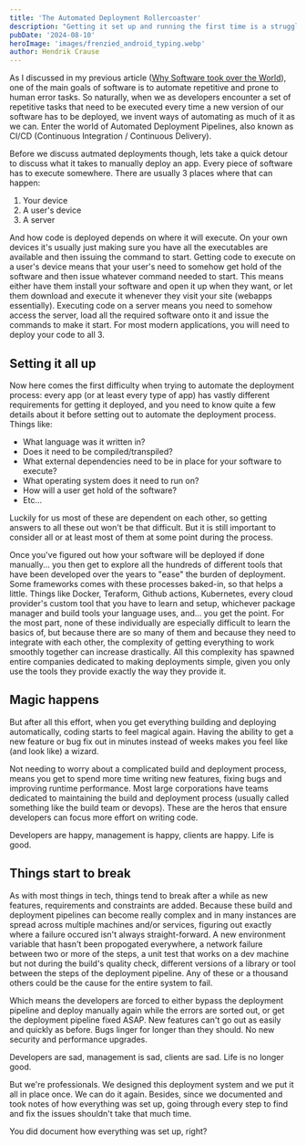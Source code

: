 ```yaml
---
title: 'The Automated Deployment Rollercoaster'
description: "Getting it set up and running the first time is a struggle. When it works it seems like the greatest thing the world has ever seen. And when it breaks you're having a nightmare week."
pubDate: '2024-08-10'
heroImage: 'images/frenzied_android_typing.webp'
author: Hendrik Crause
---
```


As I discussed in my previous article ([Why Software took over the World](/blog/article/why_software_took_over_the_world)), one of the main goals of software is to automate repetitive and prone to human error tasks. So naturally, when we as developers encounter a set of repetitive tasks that need to be executed every time a new version of our software has to be deployed, we invent ways of automating as much of it as we can. Enter the world of Automated Deployment Pipelines, also known as CI/CD (Continuous Integration / Continuous Delivery).

Before we discuss autmated deployments though, lets take a quick detour to discuss what it takes to manually deploy an app. Every piece of software has to execute somewhere. There are usually 3 places where that can happen:

1. Your device
2. A user's device
3. A server

And how code is deployed depends on where it will execute. On your own devices it's usually just making sure you have all the executables are available and then issuing the command to start. Getting code to execute on a user's device means that your user's need to somehow get hold of the software and then issue whatever command needed to start. This means either have them install your software and open it up when they want, or let them download and execute it whenever they visit your site (webapps essentially). Executing code on a server means you need to somehow access the server, load all the required software onto it and issue the commands to make it start. For most modern applications, you will need to deploy your code to all 3.

## Setting it all up

Now here comes the first difficulty when trying to automate the deployment process: every app (or at least every type of app) has vastly different requirements for getting it deployed, and you need to know quite a few details about it before setting out to automate the deployment process. Things like:

- What language was it written in?
- Does it need to be compiled/transpiled?
- What external dependencies need to be in place for your software to execute?
- What operating system does it need to run on?
- How will a user get hold of the software?
- Etc...

Luckily for us most of these are dependent on each other, so getting answers to all these out won't be that difficult. But it is still important to consider all or at least most of them at some point during the process.

Once you've figured out how your software will be deployed if done manually... you then get to explore all the hundreds of different tools that have been developed over the years to "ease" the burden of deployment. Some frameworks comes with these processes baked-in, so that helps a little. Things like Docker, Teraform, Github actions, Kubernetes, every cloud provider's custom tool that you have to learn and setup, whichever package manager and build tools your language uses, and... you get the point. For the most part, none of these individually are especially difficult to learn the basics of, but because there are so many of them and because they need to integrate with each other, the complexity of getting everything to work smoothly together can increase drastically. All this complexity has spawned entire companies dedicated to making deployments simple, given you only use the tools they provide exactly the way they provide it.

## Magic happens

But after all this effort, when you get everything building and deploying automatically, coding starts to feel magical again. Having the ability to get a new feature or bug fix out in minutes instead of weeks makes you feel like (and look like) a wizard. 

Not needing to worry about a complicated build and deployment process, means you get to spend more time writing new features, fixing bugs and improving runtime performance. Most large corporations have teams dedicated to maintaining the build and deployment process (usually called something like the build team or devops). These are the heros that ensure developers can focus more effort on writing code.

Developers are happy, management is happy, clients are happy. Life is good.

## Things start to break

As with most things in tech, things tend to break after a while as new features, requirements and constraints are added. Because these build and deployment pipelines can become really complex and in many instances are spread across multiple machines and/or services, figuring out exactly where a failure occured isn't always straight-forward. A new environment variable that hasn't been propogated everywhere, a network failure between two or more of the steps, a unit test that works on a dev machine but not during the build's quality check, different versions of a library or tool between the steps of the deployment pipeline. Any of these or a thousand others could be the cause for the entire system to fail.

Which means the developers are forced to either bypass the deployment pipeline and deploy manually again while the errors are sorted out, or get the deployment pipeline fixed ASAP. New features can't go out as easily and quickly as before. Bugs linger for longer than they should. No new security and performance upgrades.

Developers are sad, management is sad, clients are sad. Life is no longer good.

But we're professionals. We designed this deployment system and we put it all in place once. We can do it again. Besides, since we documented and took notes of how everything was set up, going through every step to find and fix the issues shouldn't take that much time.

You did document how everything was set up, right?